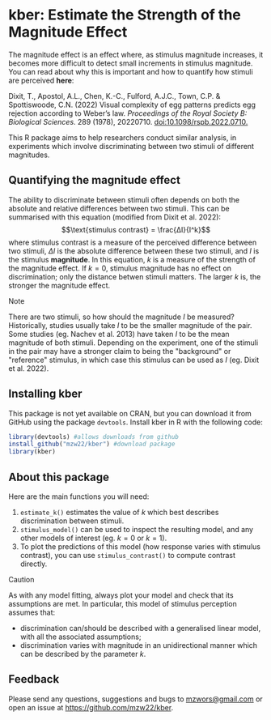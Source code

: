 # kber: Estimate the Strength of the Magnitude Effect
The magnitude effect is an effect where, as stimulus magnitude increases, it becomes more difficult to detect small increments in stimulus magnitude. You can read about why this is important and how to quantify how stimuli are perceived **here**:

Dixit, T., Apostol, A.L., Chen, K.-C., Fulford, A.J.C., Town, C.P. & Spottiswoode, C.N. (2022) Visual complexity of egg patterns predicts egg rejection according to Weber’s law. _Proceedings of the Royal Society B: Biological Sciences_. 289 (1978), 20220710. [doi:10.1098/rspb.2022.0710.](https://doi.org/10.1098/rspb.2022.0710)

This R package aims to help researchers conduct similar analysis, in experiments which involve discriminating between two stimuli of different magnitudes.

## Quantifying the magnitude effect
The ability to discriminate between stimuli often depends on both the absolute and relative differences between two stimuli. This can be summarised with this equation (modified from Dixit et al. 2022):
$$\text{stimulus contrast} = \frac{ΔI}{I^k}$$
where stimulus contrast is a measure of the perceived difference between two stimuli, $ΔI$ is the absolute difference between these two stimuli, and $I$ is the stimulus **magnitude**. In this equation, $k$ is a measure of the strength of the magnitude effect. If $k=0$, stimulus magnitude has no effect on discrimination; only the distance betwen stimuli matters. The larger $k$ is, the stronger the magnitude effect.

> [!NOTE]
> There are two stimuli, so how should the magnitude $I$ be measured? Historically, studies usually take $I$ to be the smaller magnitude of the pair. Some studies (eg. Nachev et al. 2013) have taken $I$ to be the mean magnitude of both stimuli. Depending on the experiment, one of the stimuli in the pair may have a stronger claim to being the "background" or "reference" stimulus, in which case this stimulus can be used as $I$ (eg. Dixit et al. 2022).

## Installing kber
This package is not yet available on CRAN, but you can download it from GitHub using the package `devtools`. Install kber in R with the following code:
```r
library(devtools) #allows downloads from github
install_github("mzw22/kber") #download package
library(kber)
```

## About this package
Here are the main functions you will need:
1. `estimate_k()` estimates the value of $k$ which best describes discrimination between stimuli.
2. `stimulus_model()` can be used to inspect the resulting model, and any other models of interest (eg. $k = 0$ or $k = 1$).
3. To plot the predictions of this model (how response varies with stimulus contrast), you can use `stimulus_contrast()` to compute contrast directly.

>[!CAUTION]
>As with any model fitting, always plot your model and check that its assumptions are met. In particular, this model of stimulus perception assumes that:
>- discrimination can/should be described with a generalised linear model, with all the associated assumptions;
>- discrimination varies with magnitude in an unidirectional manner which can be described by the parameter $k$.

## Feedback
Please send any questions, suggestions and bugs to mzwors@gmail.com or open an issue at https://github.com/mzw22/kber.
